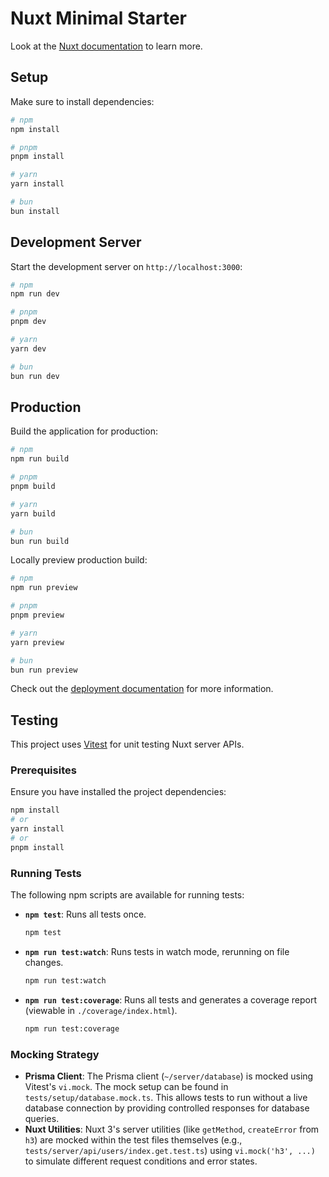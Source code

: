 # Nuxt Minimal Starter

Look at the [Nuxt documentation](https://nuxt.com/docs/getting-started/introduction) to learn more.

## Setup

Make sure to install dependencies:

```bash
# npm
npm install

# pnpm
pnpm install

# yarn
yarn install

# bun
bun install
```

## Development Server

Start the development server on `http://localhost:3000`:

```bash
# npm
npm run dev

# pnpm
pnpm dev

# yarn
yarn dev

# bun
bun run dev
```

## Production

Build the application for production:

```bash
# npm
npm run build

# pnpm
pnpm build

# yarn
yarn build

# bun
bun run build
```

Locally preview production build:

```bash
# npm
npm run preview

# pnpm
pnpm preview

# yarn
yarn preview

# bun
bun run preview
```

Check out the [deployment documentation](https://nuxt.com/docs/getting-started/deployment) for more information.

## Testing

This project uses [Vitest](https://vitest.dev/) for unit testing Nuxt server APIs.

### Prerequisites

Ensure you have installed the project dependencies:

```bash
npm install
# or
yarn install
# or
pnpm install
```

### Running Tests

The following npm scripts are available for running tests:

*   **`npm test`**: Runs all tests once.
    ```bash
    npm test
    ```
*   **`npm run test:watch`**: Runs tests in watch mode, rerunning on file changes.
    ```bash
    npm run test:watch
    ```
*   **`npm run test:coverage`**: Runs all tests and generates a coverage report (viewable in `./coverage/index.html`).
    ```bash
    npm run test:coverage
    ```

### Mocking Strategy

*   **Prisma Client**: The Prisma client (`~/server/database`) is mocked using Vitest's `vi.mock`. The mock setup can be found in `tests/setup/database.mock.ts`. This allows tests to run without a live database connection by providing controlled responses for database queries.
*   **Nuxt Utilities**: Nuxt 3's server utilities (like `getMethod`, `createError` from `h3`) are mocked within the test files themselves (e.g., `tests/server/api/users/index.get.test.ts`) using `vi.mock('h3', ...)` to simulate different request conditions and error states.
